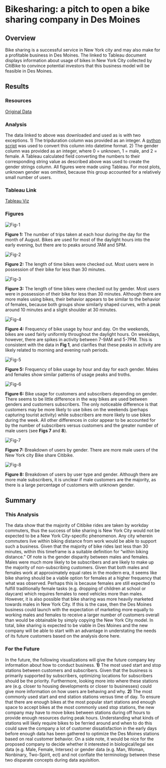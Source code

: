 # Bikesharing: a pitch to open a bike sharing company in Des Moines

## Overview
Bike sharing is a successful service in New York city and may also make for a profitable business in Des Moines.  The linked to Tableau document displays information about usage of bikes in New York City collected by CitiBike to convince potential investors that this business model will be feasible in Des Moines.

## Results
### Resources
[Original Data](https://s3.amazonaws.com/tripdata/201908-citibike-tripdata.csv.zip)

### Analysis
The data linked to above was downloaded and used as is with two exceptions.  1) The tripduration column was provided as an integer.  A [python script](NYC_Citibike_Challenge.ipynb) was used to convert this column into datetime format.  2) The gender column was provided as an integer, where 0 = unknown, 1 = male, and 2 = female.  A Tableau calculated field converting the numbers to their corresponding string value as described above was used to create the gender strings column.  All figures were made using Tableau.  For most plots, unknown gender was omitted, because this group accounted for a relatively small number of users.

### Tableau Link
[Tableau Viz](https://public.tableau.com/views/Module14ChallengeBikeShareViability/BikeShareViability?:language=en-US&publish=yes&:display_count=n&:origin=viz_share_link)

### Figures
![Fig-1](resources/peak_august_hours.png)

**Figure 1:** The number of trips taken at each hour during the day for the month of August.  Bikes are used for most of the daylight hours into the early evening, but there are to peaks around 7AM and 5PM.

![Fig-2](resources/checkout_time_for_users.png)

**Figure 2:** The length of time bikes were checked out.  Most users were in possession of their bike for less than 30 minutes.


![Fig-3](resources/checkout_time_by_gender.png)

**Figure 3:** The length of time bikes were checked out by gender.  Most users were in possession of their bike for less than 30 minutes.  Although there are more males using bikes, their behavior appears to be similar to the behavior of females, because both groups show similarly shaped curves, with a peak around 10 minutes and a slight shoulder at 30 minutes.


![Fig-4](resources/trips_by_weekday_hour.png)

**Figure 4:**  Frequency of bike usage by hour and day.  On the weekends, bikes are used fairly uniformly throughout the daylight hours.  On weekdays, however, there are spikes in activity between 7-9AM and 5-7PM.  This is consistent with the data in **Fig 1**, and clarifies that these peaks in activity are likely related to morning and evening rush periods.


![Fig-5](resources/trips_by_gender_weekday_hour.png)

**Figure 5:**  Frequency of bike usage by hour and day for each gender.  Males and females show similar patterns of usage peaks and troths.


![Fig-6](resources/user_trips_by_gender_weekday.png)

**Figure 6:** Bike usage for customers and subscribers depending on gender.  There seems to be little difference in the way bikes are used between genders and customers subscribers.  The only noticeable difference is that customers may be more likely to use bikes on the weekends (perhaps capturing tourist activity) while subscribers are more likely to use bikes during the week.  All other differences in color appear to be accounted for by the number of subscribers versus customers and the greater number of male users (see **Figs 7** and **8**).



![Fig-7](resources/gender_breakdown.png)

**Figure 7:** Breakdown of users by gender.  There are more male users of the New York city Bike share Citibike.


![Fig-8](resources/gender_usertype_breakdown.png)

**Figure 8:**  Breakdown of users by user type and gender.  Although there are more male subscribers, it is unclear if male customers are the majority, as there is a large percentage of customers with unknown gender.


## Summary

### This Analysis

The data show that the majority of Citibike rides are taken by workday commuters, thus the success of bike sharing is New York City would not be expected to be a New York City-specific phenomenon.  Any city wherein commuters live within biking distance from work would be able to support such a business.  Given that the majority of bike rides last less than 30 minutes, within this timeframe is a suitable definition for “within biking distance.”  Of note is the gender disparity between males and females.  Males were much more likely to be subscribers and are likely to make up the majority of non-subscribing customers.  Given that both males and females work at approximately equal rates in the modern era, it seems like bike sharing should be a viable option for females at a higher frequency that what was observed.  Perhaps this is because females are still expected to fulfill traditionally female tasks (e.g. dropping of children at school or daycare) which requires females to need vehicles more than males.  However, it is also possible that bike sharing was more heavily marketed towards males in New York City.  If this is the case, then the Des Moines business could launch with the expectation of marketing more equally to working males and females to receive a larger number of customers overall than would be obtainable by simply copying the New York City model.  In total, bike sharing is expected to be viable in Des Moines and the new company will be able to start with an advantage in understating the needs of its future customers based on the analysis done here.

### For the Future

In the future, the following visualizations will give the future company key information about how to conduct business.  **1)** The most used start and stop stations between customers and subscribers.  Given that the business is primarily supported by subscribers, optimizing locations for subscribers should be the priority.  Furthermore, looking more into where these stations are (e.g. closer to housing developments or closer to businesses) could give more information on how users are behaving and why.  **2)** The most commonly used start and end station stations versus time of day.  To ensure that there are enough bikes at the most popular start stations and enough space to accept bikes at the most commonly used stop stations, the new company may have to move bikes between stations during off hours to provide enough resources during peak hours.  Understanding what kinds of stations will likely require bikes to be ferried around and when to do this could save the company a lot of customer dissatisfaction in the early days before enough data has been gathered to optimize the Des Moines stations based on real customer behavior.  On a side note, it would be nice for the proposed company to decide whether it interested in biological/legal sex data (e.g. Male, Female, Intersex) or gender data (e.g. Man, Woman, Nonbinary, Two-Spirit, ect) and not conflate the terminology between these two disparate concepts during data aquisition.
